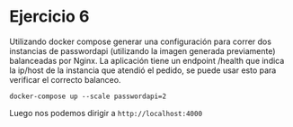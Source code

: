 # Ejercicio 6

Utilizando docker compose generar una configuración para correr dos instancias
de passwordapi (utilizando la imagen generada previamente) balanceadas por
Nginx.
La aplicación tiene un endpoint /health que indica la ip/host de la instancia
que atendió el pedido, se puede usar esto para verificar el correcto balanceo.


```
docker-compose up --scale passwordapi=2
```

Luego nos podemos dirigir a `http://localhost:4000`
